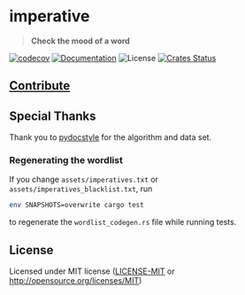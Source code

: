 # imperative

> **Check the mood of a word**

[![codecov](https://codecov.io/gh/crate-ci/imperative/branch/master/graph/badge.svg)](https://codecov.io/gh/crate-ci/imperative)
[![Documentation](https://img.shields.io/badge/docs-master-blue.svg)][Documentation]
![License](https://img.shields.io/crates/l/imperative.svg)
[![Crates Status](https://img.shields.io/crates/v/imperative.svg)][Crates.io]


## [Contribute](CONTRIBUTING.md)

## Special Thanks

Thank you to [pydocstyle](https://github.com/PyCQA/pydocstyle/) for the algorithm and data set.

### Regenerating the wordlist

If you change `assets/imperatives.txt` or `assets/imperatives_blacklist.txt`, run

```bash
env SNAPSHOTS=overwrite cargo test
```
to regenerate the `wordlist_codegen.rs` file while running tests.

## License

Licensed under MIT license ([LICENSE-MIT](LICENSE-MIT) or http://opensource.org/licenses/MIT)

[Crates.io]: https://crates.io/crates/imperative
[Documentation]: https://docs.rs/imperative
